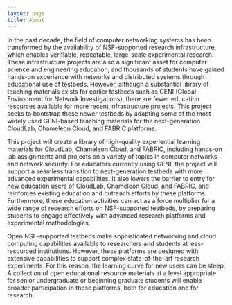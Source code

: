 ```yaml
---
layout: page
title: About
---
```


In the past decade, the field of computer networking systems has been transformed by the availability of NSF-supported research infrastructure, which enables verifiable, repeatable, large-scale experimental research. These infrastructure projects are also a significant asset for computer science and engineering education, and thousands of students have gained hands-on experience with networks and distributed systems through educational use of testbeds. However, although a substantial library of teaching materials exists for earlier testbeds such as GENI (Global Environment for Network Investigations), there are fewer education resources available for more recent infrastructure projects. This project seeks to bootstrap these newer testbeds by adapting some of the most widely used GENI-based teaching materials for the next-generation CloudLab, Chameleon Cloud, and FABRIC platforms.

This project will create a library of high-quality experiential learning materials for CloudLab, Chameleon Cloud, and FABRIC, including hands-on lab assignments and projects on a variety of topics in computer networks and network security. For educators currently using GENI, the project will support a seamless transition to next-generation testbeds with more advanced experimental capabilities. It also lowers the barrier to entry for new education users of CloudLab, Chameleon Cloud, and FABRIC, and reinforces existing education and outreach efforts by these platforms. Furthermore, these education activities can act as a force multiplier for a wide range of research efforts on NSF-supported testbeds, by preparing students to engage effectively with advanced research platforms and experimental methodologies.

Open NSF-supported testbeds make sophisticated networking and cloud computing capabilities available to researchers and students at less-resourced institutions. However, these platforms are designed with extensive capabilities to support complex state-of-the-art research experiments. For this reason, the learning curve for new users can be steep. A collection of open educational resource materials at a level appropriate for senior undergraduate or beginning graduate students will enable broader participation in these platforms, both for education and for research.
